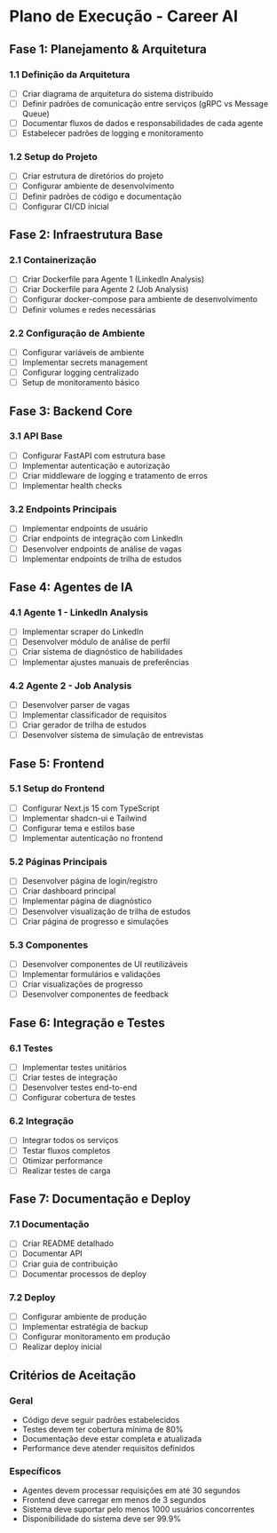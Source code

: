 # Plano de Execução - Career AI

## Fase 1: Planejamento & Arquitetura

### 1.1 Definição da Arquitetura

- [ ] Criar diagrama de arquitetura do sistema distribuído
- [ ] Definir padrões de comunicação entre serviços (gRPC vs Message Queue)
- [ ] Documentar fluxos de dados e responsabilidades de cada agente
- [ ] Estabelecer padrões de logging e monitoramento

### 1.2 Setup do Projeto

- [ ] Criar estrutura de diretórios do projeto
- [ ] Configurar ambiente de desenvolvimento
- [ ] Definir padrões de código e documentação
- [ ] Configurar CI/CD inicial

## Fase 2: Infraestrutura Base

### 2.1 Containerização

- [ ] Criar Dockerfile para Agente 1 (LinkedIn Analysis)
- [ ] Criar Dockerfile para Agente 2 (Job Analysis)
- [ ] Configurar docker-compose para ambiente de desenvolvimento
- [ ] Definir volumes e redes necessárias

### 2.2 Configuração de Ambiente

- [ ] Configurar variáveis de ambiente
- [ ] Implementar secrets management
- [ ] Configurar logging centralizado
- [ ] Setup de monitoramento básico

## Fase 3: Backend Core

### 3.1 API Base

- [ ] Configurar FastAPI com estrutura base
- [ ] Implementar autenticação e autorização
- [ ] Criar middleware de logging e tratamento de erros
- [ ] Implementar health checks

### 3.2 Endpoints Principais

- [ ] Implementar endpoints de usuário
- [ ] Criar endpoints de integração com LinkedIn
- [ ] Desenvolver endpoints de análise de vagas
- [ ] Implementar endpoints de trilha de estudos

## Fase 4: Agentes de IA

### 4.1 Agente 1 - LinkedIn Analysis

- [ ] Implementar scraper do LinkedIn
- [ ] Desenvolver módulo de análise de perfil
- [ ] Criar sistema de diagnóstico de habilidades
- [ ] Implementar ajustes manuais de preferências

### 4.2 Agente 2 - Job Analysis

- [ ] Desenvolver parser de vagas
- [ ] Implementar classificador de requisitos
- [ ] Criar gerador de trilha de estudos
- [ ] Desenvolver sistema de simulação de entrevistas

## Fase 5: Frontend

### 5.1 Setup do Frontend

- [ ] Configurar Next.js 15 com TypeScript
- [ ] Implementar shadcn-ui e Tailwind
- [ ] Configurar tema e estilos base
- [ ] Implementar autenticação no frontend

### 5.2 Páginas Principais

- [ ] Desenvolver página de login/registro
- [ ] Criar dashboard principal
- [ ] Implementar página de diagnóstico
- [ ] Desenvolver visualização de trilha de estudos
- [ ] Criar página de progresso e simulações

### 5.3 Componentes

- [ ] Desenvolver componentes de UI reutilizáveis
- [ ] Implementar formulários e validações
- [ ] Criar visualizações de progresso
- [ ] Desenvolver componentes de feedback

## Fase 6: Integração e Testes

### 6.1 Testes

- [ ] Implementar testes unitários
- [ ] Criar testes de integração
- [ ] Desenvolver testes end-to-end
- [ ] Configurar cobertura de testes

### 6.2 Integração

- [ ] Integrar todos os serviços
- [ ] Testar fluxos completos
- [ ] Otimizar performance
- [ ] Realizar testes de carga

## Fase 7: Documentação e Deploy

### 7.1 Documentação

- [ ] Criar README detalhado
- [ ] Documentar API
- [ ] Criar guia de contribuição
- [ ] Documentar processos de deploy

### 7.2 Deploy

- [ ] Configurar ambiente de produção
- [ ] Implementar estratégia de backup
- [ ] Configurar monitoramento em produção
- [ ] Realizar deploy inicial

## Critérios de Aceitação

### Geral

- Código deve seguir padrões estabelecidos
- Testes devem ter cobertura mínima de 80%
- Documentação deve estar completa e atualizada
- Performance deve atender requisitos definidos

### Específicos

- Agentes devem processar requisições em até 30 segundos
- Frontend deve carregar em menos de 3 segundos
- Sistema deve suportar pelo menos 1000 usuários concorrentes
- Disponibilidade do sistema deve ser 99.9%
